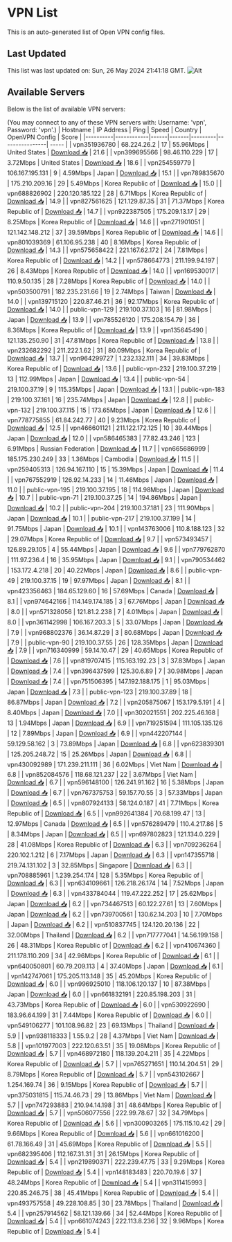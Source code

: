 # VPN List

This is an auto-generated list of Open VPN config files.

## Last Updated

This list was last updated on: Sun, 26 May 2024 21:41:18 GMT.
![Alt](https://repobeats.axiom.co/api/embed/186b98318ef1479477931607c1ad7d823f12451f.svg "Repobeats analytics image")

## Available Servers

Below is the list of available VPN servers:

(You may connect to any of these VPN servers with: Username: 'vpn', Password: 'vpn'.)
| Hostname | IP Address | Ping | Speed | Country | OpenVPN Config | Score |
|----------|------------|------|-------|---------|----------------| ----- |
| vpn351936780 | 68.224.26.2 | 17 | 55.96Mbps | United States | [Download 📥](./configs/server_0_US.ovpn) | 21.6 |
| vpn399695566 | 98.46.110.229 | 17 | 3.72Mbps | United States | [Download 📥](./configs/server_1_US.ovpn) | 18.6 |
| vpn254559779 | 106.167.195.131 | 9 | 4.59Mbps | Japan | [Download 📥](./configs/server_2_JP.ovpn) | 15.1 |
| vpn789835670 | 175.210.209.16 | 29 | 5.49Mbps | Korea Republic of | [Download 📥](./configs/server_3_KR.ovpn) | 15.0 |
| vpn688826902 | 220.120.185.122 | 28 | 6.71Mbps | Korea Republic of | [Download 📥](./configs/server_4_KR.ovpn) | 14.9 |
| vpn827561625 | 121.129.87.35 | 31 | 71.37Mbps | Korea Republic of | [Download 📥](./configs/server_5_KR.ovpn) | 14.7 |
| vpn922387505 | 175.209.13.17 | 29 | 8.25Mbps | Korea Republic of | [Download 📥](./configs/server_6_KR.ovpn) | 14.6 |
| vpn271901051 | 121.142.148.212 | 37 | 39.59Mbps | Korea Republic of | [Download 📥](./configs/server_7_KR.ovpn) | 14.6 |
| vpn801039369 | 61.106.95.238 | 40 | 8.16Mbps | Korea Republic of | [Download 📥](./configs/server_8_KR.ovpn) | 14.3 |
| vpn575658422 | 221.167.62.172 | 24 | 7.81Mbps | Korea Republic of | [Download 📥](./configs/server_9_KR.ovpn) | 14.2 |
| vpn578664773 | 211.199.94.197 | 26 | 8.43Mbps | Korea Republic of | [Download 📥](./configs/server_10_KR.ovpn) | 14.0 |
| vpn169530017 | 110.9.50.135 | 28 | 7.28Mbps | Korea Republic of | [Download 📥](./configs/server_11_KR.ovpn) | 14.0 |
| vpn503500791 | 182.235.231.66 | 19 | 2.74Mbps | Taiwan | [Download 📥](./configs/server_12_TW.ovpn) | 14.0 |
| vpn139715120 | 220.87.46.21 | 36 | 92.17Mbps | Korea Republic of | [Download 📥](./configs/server_13_KR.ovpn) | 14.0 |
| public-vpn-129 | 219.100.37.103 | 16 | 81.98Mbps | Japan | [Download 📥](./configs/server_14_JP.ovpn) | 13.9 |
| vpn785526120 | 175.208.154.79 | 36 | 8.36Mbps | Korea Republic of | [Download 📥](./configs/server_15_KR.ovpn) | 13.9 |
| vpn135645490 | 121.135.250.90 | 31 | 47.81Mbps | Korea Republic of | [Download 📥](./configs/server_16_KR.ovpn) | 13.8 |
| vpn232682292 | 211.222.1.62 | 31 | 80.09Mbps | Korea Republic of | [Download 📥](./configs/server_17_KR.ovpn) | 13.7 |
| vpn964299727 | 1.232.132.111 | 34 | 39.83Mbps | Korea Republic of | [Download 📥](./configs/server_18_KR.ovpn) | 13.6 |
| public-vpn-232 | 219.100.37.219 | 13 | 112.99Mbps | Japan | [Download 📥](./configs/server_19_JP.ovpn) | 13.4 |
| public-vpn-54 | 219.100.37.19 | 9 | 115.35Mbps | Japan | [Download 📥](./configs/server_20_JP.ovpn) | 13.1 |
| public-vpn-183 | 219.100.37.161 | 16 | 235.74Mbps | Japan | [Download 📥](./configs/server_21_JP.ovpn) | 12.8 |
| public-vpn-132 | 219.100.37.115 | 15 | 173.65Mbps | Japan | [Download 📥](./configs/server_22_JP.ovpn) | 12.6 |
| vpn778775855 | 61.84.242.77 | 40 | 9.23Mbps | Korea Republic of | [Download 📥](./configs/server_23_KR.ovpn) | 12.5 |
| vpn466601121 | 211.122.172.125 | 10 | 39.44Mbps | Japan | [Download 📥](./configs/server_24_JP.ovpn) | 12.0 |
| vpn586465383 | 77.82.43.246 | 123 | 6.91Mbps | Russian Federation | [Download 📥](./configs/server_25_RU.ovpn) | 11.7 |
| vpn665686999 | 185.175.230.249 | 33 | 1.36Mbps | Cambodia | [Download 📥](./configs/server_26_KH.ovpn) | 11.5 |
| vpn259405313 | 126.94.167.110 | 15 | 15.39Mbps | Japan | [Download 📥](./configs/server_27_JP.ovpn) | 11.4 |
| vpn767552919 | 126.92.14.233 | 14 | 11.46Mbps | Japan | [Download 📥](./configs/server_28_JP.ovpn) | 11.0 |
| public-vpn-195 | 219.100.37.195 | 18 | 114.98Mbps | Japan | [Download 📥](./configs/server_29_JP.ovpn) | 10.7 |
| public-vpn-71 | 219.100.37.25 | 14 | 194.86Mbps | Japan | [Download 📥](./configs/server_30_JP.ovpn) | 10.2 |
| public-vpn-204 | 219.100.37.181 | 23 | 111.90Mbps | Japan | [Download 📥](./configs/server_31_JP.ovpn) | 10.1 |
| public-vpn-217 | 219.100.37.199 | 14 | 91.75Mbps | Japan | [Download 📥](./configs/server_32_JP.ovpn) | 10.1 |
| vpn143763006 | 110.8.188.123 | 32 | 29.07Mbps | Korea Republic of | [Download 📥](./configs/server_33_KR.ovpn) | 9.7 |
| vpn573493457 | 126.89.29.105 | 4 | 55.44Mbps | Japan | [Download 📥](./configs/server_34_JP.ovpn) | 9.6 |
| vpn779762870 | 111.97.236.4 | 16 | 35.95Mbps | Japan | [Download 📥](./configs/server_35_JP.ovpn) | 9.1 |
| vpn790534462 | 153.172.4.218 | 20 | 40.22Mbps | Japan | [Download 📥](./configs/server_36_JP.ovpn) | 8.6 |
| public-vpn-49 | 219.100.37.15 | 19 | 97.97Mbps | Japan | [Download 📥](./configs/server_37_JP.ovpn) | 8.1 |
| vpn423356463 | 184.65.129.60 | 16 | 57.69Mbps | Canada | [Download 📥](./configs/server_38_CA.ovpn) | 8.1 |
| vpn974642166 | 114.149.174.185 | 3 | 67.76Mbps | Japan | [Download 📥](./configs/server_39_JP.ovpn) | 8.0 |
| vpn571328056 | 121.81.2.238 | 7 | 4.01Mbps | Japan | [Download 📥](./configs/server_40_JP.ovpn) | 8.0 |
| vpn361142998 | 106.167.203.3 | 5 | 33.07Mbps | Japan | [Download 📥](./configs/server_41_JP.ovpn) | 7.9 |
| vpn968802376 | 36.14.87.29 | 3 | 80.68Mbps | Japan | [Download 📥](./configs/server_42_JP.ovpn) | 7.9 |
| public-vpn-90 | 219.100.37.55 | 26 | 128.35Mbps | Japan | [Download 📥](./configs/server_43_JP.ovpn) | 7.9 |
| vpn716340999 | 59.14.10.47 | 29 | 40.65Mbps | Korea Republic of | [Download 📥](./configs/server_44_KR.ovpn) | 7.6 |
| vpn819707415 | 115.163.192.23 | 3 | 37.83Mbps | Japan | [Download 📥](./configs/server_45_JP.ovpn) | 7.4 |
| vpn396437599 | 125.30.6.89 | 7 | 30.98Mbps | Japan | [Download 📥](./configs/server_46_JP.ovpn) | 7.4 |
| vpn751506395 | 147.192.188.175 | 1 | 95.03Mbps | Japan | [Download 📥](./configs/server_47_JP.ovpn) | 7.3 |
| public-vpn-123 | 219.100.37.89 | 18 | 86.87Mbps | Japan | [Download 📥](./configs/server_48_JP.ovpn) | 7.2 |
| vpn205875067 | 153.179.5.191 | 4 | 8.40Mbps | Japan | [Download 📥](./configs/server_49_JP.ovpn) | 7.0 |
| vpn302021551 | 202.225.46.168 | 13 | 1.94Mbps | Japan | [Download 📥](./configs/server_50_JP.ovpn) | 6.9 |
| vpn719251594 | 111.105.135.126 | 12 | 7.89Mbps | Japan | [Download 📥](./configs/server_51_JP.ovpn) | 6.9 |
| vpn442207144 | 59.129.58.162 | 3 | 73.89Mbps | Japan | [Download 📥](./configs/server_52_JP.ovpn) | 6.8 |
| vpn623839301 | 125.205.248.72 | 15 | 25.26Mbps | Japan | [Download 📥](./configs/server_53_JP.ovpn) | 6.8 |
| vpn430092989 | 171.239.211.111 | 36 | 6.02Mbps | Viet Nam | [Download 📥](./configs/server_54_VN.ovpn) | 6.8 |
| vpn852084576 | 118.68.121.237 | 22 | 3.67Mbps | Viet Nam | [Download 📥](./configs/server_55_VN.ovpn) | 6.7 |
| vpn596148100 | 126.241.91.162 | 16 | 5.38Mbps | Japan | [Download 📥](./configs/server_56_JP.ovpn) | 6.7 |
| vpn767375753 | 59.157.70.55 | 3 | 57.33Mbps | Japan | [Download 📥](./configs/server_57_JP.ovpn) | 6.5 |
| vpn807924133 | 58.124.0.187 | 41 | 7.71Mbps | Korea Republic of | [Download 📥](./configs/server_58_KR.ovpn) | 6.5 |
| vpn992641384 | 70.68.199.47 | 13 | 12.97Mbps | Canada | [Download 📥](./configs/server_59_CA.ovpn) | 6.5 |
| vpn576289479 | 110.4.217.86 | 5 | 8.34Mbps | Japan | [Download 📥](./configs/server_60_JP.ovpn) | 6.5 |
| vpn697802823 | 121.134.0.229 | 28 | 41.08Mbps | Korea Republic of | [Download 📥](./configs/server_61_KR.ovpn) | 6.3 |
| vpn709236264 | 220.102.1.212 | 6 | 7.17Mbps | Japan | [Download 📥](./configs/server_62_JP.ovpn) | 6.3 |
| vpn147355718 | 219.74.131.102 | 3 | 32.85Mbps | Singapore | [Download 📥](./configs/server_63_SG.ovpn) | 6.3 |
| vpn708885961 | 1.239.254.174 | 128 | 5.35Mbps | Korea Republic of | [Download 📥](./configs/server_64_KR.ovpn) | 6.3 |
| vpn634109661 | 126.218.26.174 | 14 | 7.52Mbps | Japan | [Download 📥](./configs/server_65_JP.ovpn) | 6.3 |
| vpn433784044 | 119.47.222.252 | 17 | 25.62Mbps | Japan | [Download 📥](./configs/server_66_JP.ovpn) | 6.2 |
| vpn734467513 | 60.122.27.61 | 13 | 7.60Mbps | Japan | [Download 📥](./configs/server_67_JP.ovpn) | 6.2 |
| vpn739700561 | 130.62.14.203 | 10 | 7.70Mbps | Japan | [Download 📥](./configs/server_68_JP.ovpn) | 6.2 |
| vpn510837745 | 124.120.20.136 | 22 | 32.00Mbps | Thailand | [Download 📥](./configs/server_69_TH.ovpn) | 6.2 |
| vpn717777041 | 14.56.199.158 | 26 | 48.31Mbps | Korea Republic of | [Download 📥](./configs/server_70_KR.ovpn) | 6.2 |
| vpn410674360 | 211.178.110.209 | 34 | 42.96Mbps | Korea Republic of | [Download 📥](./configs/server_71_KR.ovpn) | 6.1 |
| vpn640050801 | 60.79.209.113 | 4 | 37.40Mbps | Japan | [Download 📥](./configs/server_72_JP.ovpn) | 6.1 |
| vpn142747061 | 175.205.113.148 | 35 | 45.20Mbps | Korea Republic of | [Download 📥](./configs/server_73_KR.ovpn) | 6.0 |
| vpn996925010 | 118.106.120.137 | 10 | 87.38Mbps | Japan | [Download 📥](./configs/server_74_JP.ovpn) | 6.0 |
| vpn661832191 | 220.85.198.203 | 31 | 43.73Mbps | Korea Republic of | [Download 📥](./configs/server_75_KR.ovpn) | 6.0 |
| vpn530922690 | 183.96.64.199 | 31 | 7.44Mbps | Korea Republic of | [Download 📥](./configs/server_76_KR.ovpn) | 6.0 |
| vpn549106277 | 101.108.96.82 | 23 | 69.13Mbps | Thailand | [Download 📥](./configs/server_77_TH.ovpn) | 5.9 |
| vpn938118333 | 1.55.9.2 | 28 | 4.37Mbps | Viet Nam | [Download 📥](./configs/server_78_VN.ovpn) | 5.8 |
| vpn101977003 | 222.120.63.51 | 35 | 19.08Mbps | Korea Republic of | [Download 📥](./configs/server_79_KR.ovpn) | 5.7 |
| vpn468972180 | 118.139.204.211 | 35 | 4.22Mbps | Korea Republic of | [Download 📥](./configs/server_80_KR.ovpn) | 5.7 |
| vpn765271651 | 110.14.204.51 | 29 | 8.79Mbps | Korea Republic of | [Download 📥](./configs/server_81_KR.ovpn) | 5.7 |
| vpn543102667 | 1.254.169.74 | 36 | 9.15Mbps | Korea Republic of | [Download 📥](./configs/server_82_KR.ovpn) | 5.7 |
| vpn375031815 | 115.74.46.73 | 29 | 13.86Mbps | Viet Nam | [Download 📥](./configs/server_83_VN.ovpn) | 5.7 |
| vpn747293883 | 210.94.14.198 | 31 | 48.64Mbps | Korea Republic of | [Download 📥](./configs/server_84_KR.ovpn) | 5.7 |
| vpn506077556 | 222.99.78.67 | 32 | 34.79Mbps | Korea Republic of | [Download 📥](./configs/server_85_KR.ovpn) | 5.6 |
| vpn300903265 | 175.115.10.42 | 29 | 9.66Mbps | Korea Republic of | [Download 📥](./configs/server_86_KR.ovpn) | 5.6 |
| vpn661016200 | 61.78.166.49 | 31 | 45.69Mbps | Korea Republic of | [Download 📥](./configs/server_87_KR.ovpn) | 5.5 |
| vpn682395406 | 112.167.31.31 | 31 | 26.15Mbps | Korea Republic of | [Download 📥](./configs/server_88_KR.ovpn) | 5.4 |
| vpn219890371 | 222.239.47.75 | 33 | 9.29Mbps | Korea Republic of | [Download 📥](./configs/server_89_KR.ovpn) | 5.4 |
| vpn148183483 | 220.70.19.6 | 37 | 48.24Mbps | Korea Republic of | [Download 📥](./configs/server_90_KR.ovpn) | 5.4 |
| vpn311415993 | 220.85.246.75 | 38 | 45.41Mbps | Korea Republic of | [Download 📥](./configs/server_91_KR.ovpn) | 5.4 |
| vpn493757558 | 49.228.108.85 | 30 | 23.78Mbps | Thailand | [Download 📥](./configs/server_92_TH.ovpn) | 5.4 |
| vpn257914562 | 58.121.139.66 | 34 | 52.44Mbps | Korea Republic of | [Download 📥](./configs/server_93_KR.ovpn) | 5.4 |
| vpn661074243 | 222.113.8.236 | 32 | 9.96Mbps | Korea Republic of | [Download 📥](./configs/server_94_KR.ovpn) | 5.4 |
